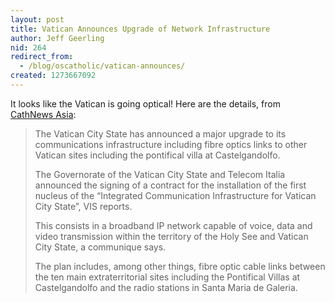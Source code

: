 ```yaml
---
layout: post
title: Vatican Announces Upgrade of Network Infrastructure
author: Jeff Geerling
nid: 264
redirect_from:
  - /blog/oscatholic/vatican-announces/
created: 1273667092
---
```

<p>It looks like the Vatican is going optical! Here are the details, from <a href="http://www.cathnewsasia.com/2010/05/12/vatican-in-major-fibre-optic-comms-upgrade/">CathNews Asia</a>:</p>
<blockquote>
<p>The Vatican City State has announced a major upgrade to its communications infrastructure including fibre optics links to other Vatican sites including the pontifical villa at Castelgandolfo.</p>
<p>The Governorate of the Vatican City State and Telecom Italia announced the signing of a contract for the installation of the first nucleus of the &ldquo;Integrated Communication Infrastructure for Vatican City State&rdquo;, VIS reports.</p>
<p>This consists in a broadband IP network capable of voice, data and video transmission within the territory of the Holy See and Vatican City State, a communique says.</p>
<p>The plan includes, among other things, fibre optic cable links between the ten main extraterritorial sites including the Pontifical Villas at Castelgandolfo and the radio stations in Santa Maria de Galeria.</p>
</blockquote>

